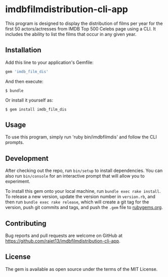 # imdbfilmdistribution-cli-app

This program is designed to display the distribution of films per year for the first 50 actors/actresses from IMDB Top 500 Celebs page using a CLI. It includes the ability to list the films that occur in any given year.

## Installation

Add this line to your application's Gemfile:

```ruby
gem 'imdb_film_dis'
```

And then execute:

    $ bundle

Or install it yourself as:

    $ gem install imdb_film_dis

## Usage

To use this program, simply run 'ruby bin/imdbfilmdis' and follow the CLI prompts.

## Development

After checking out the repo, run `bin/setup` to install dependencies. You can also run `bin/console` for an interactive prompt that will allow you to experiment.

To install this gem onto your local machine, run `bundle exec rake install`. To release a new version, update the version number in `version.rb`, and then run `bundle exec rake release`, which will create a git tag for the version, push git commits and tags, and push the `.gem` file to [rubygems.org](https://rubygems.org).

## Contributing

Bug reports and pull requests are welcome on GitHub at https://github.com/raiet13/imdbfilmdistribution-cli-app.

## License
The gem is available as open source under the terms of the MIT License.
